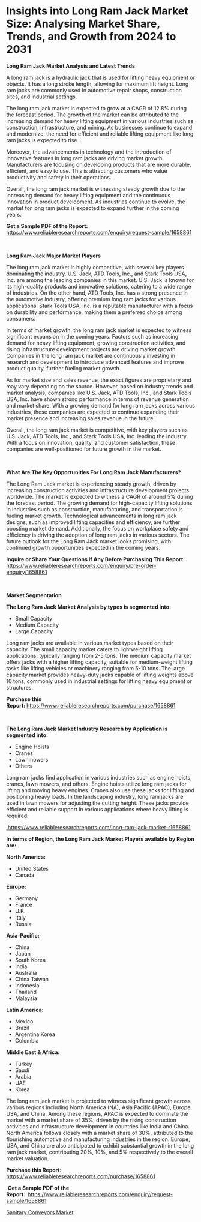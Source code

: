 <p><h1>Insights into Long Ram Jack Market Size: Analysing Market Share, Trends, and Growth from 2024 to 2031</h1></p><p><strong>Long Ram Jack Market Analysis and Latest Trends</strong></p>
<p><p>A long ram jack is a hydraulic jack that is used for lifting heavy equipment or objects. It has a long stroke length, allowing for maximum lift height. Long ram jacks are commonly used in automotive repair shops, construction sites, and industrial settings.</p><p>The long ram jack market is expected to grow at a CAGR of 12.8% during the forecast period. The growth of the market can be attributed to the increasing demand for heavy lifting equipment in various industries such as construction, infrastructure, and mining. As businesses continue to expand and modernize, the need for efficient and reliable lifting equipment like long ram jacks is expected to rise.</p><p>Moreover, the advancements in technology and the introduction of innovative features in long ram jacks are driving market growth. Manufacturers are focusing on developing products that are more durable, efficient, and easy to use. This is attracting customers who value productivity and safety in their operations.</p><p>Overall, the long ram jack market is witnessing steady growth due to the increasing demand for heavy lifting equipment and the continuous innovation in product development. As industries continue to evolve, the market for long ram jacks is expected to expand further in the coming years.</p></p>
<p><strong>Get a Sample PDF of the Report:&nbsp;</strong> <a href="https://www.reliableresearchreports.com/enquiry/request-sample/1658861">https://www.reliableresearchreports.com/enquiry/request-sample/1658861</a></p>
<p>&nbsp;</p>
<p><strong>Long Ram Jack Major Market Players</strong></p>
<p><p>The long ram jack market is highly competitive, with several key players dominating the industry. U.S. Jack, ATD Tools, Inc., and Stark Tools USA, Inc. are among the leading companies in this market. U.S. Jack is known for its high-quality products and innovative solutions, catering to a wide range of industries. On the other hand, ATD Tools, Inc. has a strong presence in the automotive industry, offering premium long ram jacks for various applications. Stark Tools USA, Inc. is a reputable manufacturer with a focus on durability and performance, making them a preferred choice among consumers.</p><p>In terms of market growth, the long ram jack market is expected to witness significant expansion in the coming years. Factors such as increasing demand for heavy lifting equipment, growing construction activities, and rising infrastructure development projects are driving market growth. Companies in the long ram jack market are continuously investing in research and development to introduce advanced features and improve product quality, further fueling market growth.</p><p>As for market size and sales revenue, the exact figures are proprietary and may vary depending on the source. However, based on industry trends and market analysis, companies like U.S. Jack, ATD Tools, Inc., and Stark Tools USA, Inc. have shown strong performance in terms of revenue generation and market share. With a growing demand for long ram jacks across various industries, these companies are expected to continue expanding their market presence and increasing sales revenue in the future. </p><p>Overall, the long ram jack market is competitive, with key players such as U.S. Jack, ATD Tools, Inc., and Stark Tools USA, Inc. leading the industry. With a focus on innovation, quality, and customer satisfaction, these companies are well-positioned for future growth in the market.</p></p>
<p>&nbsp;</p>
<p><strong>What Are The Key Opportunities For Long Ram Jack Manufacturers?</strong></p>
<p><p>The Long Ram Jack market is experiencing steady growth, driven by increasing construction activities and infrastructure development projects worldwide. The market is expected to witness a CAGR of around 5% during the forecast period. The growing demand for high-capacity lifting solutions in industries such as construction, manufacturing, and transportation is fueling market growth. Technological advancements in long ram jack designs, such as improved lifting capacities and efficiency, are further boosting market demand. Additionally, the focus on workplace safety and efficiency is driving the adoption of long ram jacks in various sectors. The future outlook for the Long Ram Jack market looks promising, with continued growth opportunities expected in the coming years.</p></p>
<p><strong>Inquire or Share Your Questions If Any Before Purchasing This Report:</strong> <a href="https://www.reliableresearchreports.com/enquiry/pre-order-enquiry/1658861">https://www.reliableresearchreports.com/enquiry/pre-order-enquiry/1658861</a></p>
<p>&nbsp;</p>
<p><strong>Market Segmentation</strong></p>
<p><strong>The Long Ram Jack Market Analysis by types is segmented into:</strong></p>
<p><ul><li>Small Capacity</li><li>Medium Capacity</li><li>Large Capacity</li></ul></p>
<p><p>Long ram jacks are available in various market types based on their capacity. The small capacity market caters to lightweight lifting applications, typically ranging from 2-5 tons. The medium capacity market offers jacks with a higher lifting capacity, suitable for medium-weight lifting tasks like lifting vehicles or machinery ranging from 5-10 tons. The large capacity market provides heavy-duty jacks capable of lifting weights above 10 tons, commonly used in industrial settings for lifting heavy equipment or structures.</p></p>
<p><strong>Purchase this Report:&nbsp;</strong><a href="https://www.reliableresearchreports.com/purchase/1658861">https://www.reliableresearchreports.com/purchase/1658861</a></p>
<p>&nbsp;</p>
<p><strong>The Long Ram Jack Market Industry Research by Application is segmented into:</strong></p>
<p><ul><li>Engine Hoists</li><li>Cranes</li><li>Lawnmowers</li><li>Others</li></ul></p>
<p><p>Long ram jacks find application in various industries such as engine hoists, cranes, lawn mowers, and others. Engine hoists utilize long ram jacks for lifting and moving heavy engines. Cranes also use these jacks for lifting and positioning heavy loads. In the landscaping industry, long ram jacks are used in lawn mowers for adjusting the cutting height. These jacks provide efficient and reliable support in various applications where heavy lifting is required.</p></p>
<p><a href="https://www.reliableresearchreports.com/long-ram-jack-market-r1658861">&nbsp;https://www.reliableresearchreports.com/long-ram-jack-market-r1658861</a></p>
<p><strong>In terms of Region, the Long Ram Jack Market Players available by Region are:</strong></p>
<p>
    <p> <strong> North America: </strong>
        <ul>
            <li>United States</li>
            <li>Canada</li>
        </ul>
        </p> 
    <p> <strong> Europe: </strong>
        <ul>
            <li>Germany</li>
            <li>France</li>
            <li>U.K.</li>
            <li>Italy</li>
            <li>Russia</li>
        </ul>
        </p> 
    <p> <strong> Asia-Pacific: </strong>
        <ul>
            <li>China</li>
            <li>Japan</li>
            <li>South Korea</li>
            <li>India</li>
            <li>Australia</li>
            <li>China Taiwan</li>
            <li>Indonesia</li>
            <li>Thailand</li>
            <li>Malaysia</li>
        </ul>
        </p> 
    <p> <strong> Latin America: </strong>
        <ul>
            <li>Mexico</li>
            <li>Brazil</li>
            <li>Argentina Korea</li>
            <li>Colombia</li>
        </ul>
        </p> 
    <p> <strong> Middle East & Africa: </strong>
        <ul>
            <li>Turkey</li>
            <li>Saudi</li>
            <li>Arabia</li>
            <li>UAE</li>
            <li>Korea</li>
        </ul>
    </p>
    </p>
<p><p>The long ram jack market is projected to witness significant growth across various regions including North America (NA), Asia Pacific (APAC), Europe, USA, and China. Among these regions, APAC is expected to dominate the market with a market share of 35%, driven by the rising construction activities and infrastructure development in countries like India and China. North America follows closely with a market share of 30%, attributed to the flourishing automotive and manufacturing industries in the region. Europe, USA, and China are also anticipated to exhibit substantial growth in the long ram jack market, contributing 20%, 10%, and 5% respectively to the overall market valuation.</p></p>
<p><strong>Purchase this Report: </strong><a href="https://www.reliableresearchreports.com/purchase/1658861">https://www.reliableresearchreports.com/purchase/1658861</a></p>
<p>&nbsp;<strong>Get a Sample PDF of the Report:&nbsp;&nbsp;</strong><a href="https://www.reliableresearchreports.com/enquiry/request-sample/1658861">https://www.reliableresearchreports.com/enquiry/request-sample/1658861</a></p>
<p><strong></strong></p>
<p><p><a href="https://github.com/lataunyatinikmelvin59ilbd0dv/Market-Research-Report-List-2/blob/main/sanitary-conveyors-market.md">Sanitary Conveyors Market</a></p></p>